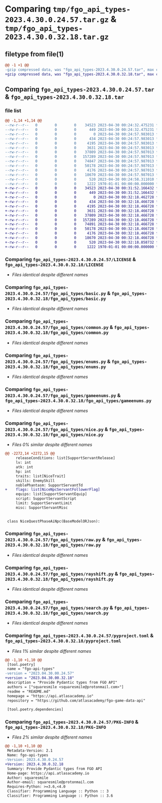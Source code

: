 # Comparing `tmp/fgo_api_types-2023.4.30.0.24.57.tar.gz` & `tmp/fgo_api_types-2023.4.30.0.32.18.tar.gz`

## filetype from file(1)

```diff
@@ -1 +1 @@
-gzip compressed data, was "fgo_api_types-2023.4.30.0.24.57.tar", max compression
+gzip compressed data, was "fgo_api_types-2023.4.30.0.32.18.tar", max compression
```

## Comparing `fgo_api_types-2023.4.30.0.24.57.tar` & `fgo_api_types-2023.4.30.0.32.18.tar`

### file list

```diff
@@ -1,14 +1,14 @@
--rw-r--r--   0        0        0    34523 2023-04-30 00:24:32.475231 fgo_api_types-2023.4.30.0.24.57/LICENSE
--rw-r--r--   0        0        0      449 2023-04-30 00:24:32.475231 fgo_api_types-2023.4.30.0.24.57/README.md
--rw-r--r--   0        0        0        0 2023-04-30 00:24:57.983013 fgo_api_types-2023.4.30.0.24.57/fgo_api_types/__init__.py
--rw-r--r--   0        0        0      434 2023-04-30 00:24:57.983013 fgo_api_types-2023.4.30.0.24.57/fgo_api_types/base.py
--rw-r--r--   0        0        0     4195 2023-04-30 00:24:57.983013 fgo_api_types-2023.4.30.0.24.57/fgo_api_types/basic.py
--rw-r--r--   0        0        0     3631 2023-04-30 00:24:57.983013 fgo_api_types-2023.4.30.0.24.57/fgo_api_types/common.py
--rw-r--r--   0        0        0    37809 2023-04-30 00:24:57.987013 fgo_api_types-2023.4.30.0.24.57/fgo_api_types/enums.py
--rw-r--r--   0        0        0   157289 2023-04-30 00:24:57.987013 fgo_api_types-2023.4.30.0.24.57/fgo_api_types/gameenums.py
--rw-r--r--   0        0        0    74847 2023-04-30 00:24:57.987013 fgo_api_types-2023.4.30.0.24.57/fgo_api_types/nice.py
--rw-r--r--   0        0        0    50178 2023-04-30 00:24:57.987013 fgo_api_types-2023.4.30.0.24.57/fgo_api_types/raw.py
--rw-r--r--   0        0        0     4176 2023-04-30 00:24:57.987013 fgo_api_types-2023.4.30.0.24.57/fgo_api_types/rayshift.py
--rw-r--r--   0        0        0    18670 2023-04-30 00:24:57.987013 fgo_api_types-2023.4.30.0.24.57/fgo_api_types/search.py
--rw-r--r--   0        0        0      520 2023-04-30 00:24:58.311010 fgo_api_types-2023.4.30.0.24.57/pyproject.toml
--rw-r--r--   0        0        0     1222 1970-01-01 00:00:00.000000 fgo_api_types-2023.4.30.0.24.57/PKG-INFO
+-rw-r--r--   0        0        0    34523 2023-04-30 00:31:52.166432 fgo_api_types-2023.4.30.0.32.18/LICENSE
+-rw-r--r--   0        0        0      449 2023-04-30 00:31:52.166432 fgo_api_types-2023.4.30.0.32.18/README.md
+-rw-r--r--   0        0        0        0 2023-04-30 00:32:18.462728 fgo_api_types-2023.4.30.0.32.18/fgo_api_types/__init__.py
+-rw-r--r--   0        0        0      434 2023-04-30 00:32:18.466728 fgo_api_types-2023.4.30.0.32.18/fgo_api_types/base.py
+-rw-r--r--   0        0        0     4195 2023-04-30 00:32:18.466728 fgo_api_types-2023.4.30.0.32.18/fgo_api_types/basic.py
+-rw-r--r--   0        0        0     3631 2023-04-30 00:32:18.466728 fgo_api_types-2023.4.30.0.32.18/fgo_api_types/common.py
+-rw-r--r--   0        0        0    37809 2023-04-30 00:32:18.466728 fgo_api_types-2023.4.30.0.32.18/fgo_api_types/enums.py
+-rw-r--r--   0        0        0   157289 2023-04-30 00:32:18.466728 fgo_api_types-2023.4.30.0.32.18/fgo_api_types/gameenums.py
+-rw-r--r--   0        0        0    74891 2023-04-30 00:32:18.466728 fgo_api_types-2023.4.30.0.32.18/fgo_api_types/nice.py
+-rw-r--r--   0        0        0    50178 2023-04-30 00:32:18.466728 fgo_api_types-2023.4.30.0.32.18/fgo_api_types/raw.py
+-rw-r--r--   0        0        0     4176 2023-04-30 00:32:18.466728 fgo_api_types-2023.4.30.0.32.18/fgo_api_types/rayshift.py
+-rw-r--r--   0        0        0    18670 2023-04-30 00:32:18.466728 fgo_api_types-2023.4.30.0.32.18/fgo_api_types/search.py
+-rw-r--r--   0        0        0      520 2023-04-30 00:32:18.858732 fgo_api_types-2023.4.30.0.32.18/pyproject.toml
+-rw-r--r--   0        0        0     1222 1970-01-01 00:00:00.000000 fgo_api_types-2023.4.30.0.32.18/PKG-INFO
```

### Comparing `fgo_api_types-2023.4.30.0.24.57/LICENSE` & `fgo_api_types-2023.4.30.0.32.18/LICENSE`

 * *Files identical despite different names*

### Comparing `fgo_api_types-2023.4.30.0.24.57/fgo_api_types/basic.py` & `fgo_api_types-2023.4.30.0.32.18/fgo_api_types/basic.py`

 * *Files identical despite different names*

### Comparing `fgo_api_types-2023.4.30.0.24.57/fgo_api_types/common.py` & `fgo_api_types-2023.4.30.0.32.18/fgo_api_types/common.py`

 * *Files identical despite different names*

### Comparing `fgo_api_types-2023.4.30.0.24.57/fgo_api_types/enums.py` & `fgo_api_types-2023.4.30.0.32.18/fgo_api_types/enums.py`

 * *Files identical despite different names*

### Comparing `fgo_api_types-2023.4.30.0.24.57/fgo_api_types/gameenums.py` & `fgo_api_types-2023.4.30.0.32.18/fgo_api_types/gameenums.py`

 * *Files identical despite different names*

### Comparing `fgo_api_types-2023.4.30.0.24.57/fgo_api_types/nice.py` & `fgo_api_types-2023.4.30.0.32.18/fgo_api_types/nice.py`

 * *Files 0% similar despite different names*

```diff
@@ -2272,14 +2272,15 @@
     releaseConditions: list[SupportServantRelease]
     lv: int
     atk: int
     hp: int
     traits: list[NiceTrait]
     skills: EnemySkill
     noblePhantasm: SupportServantTd
+    flags: list[NiceNpcServantFollowerFlag]
     equips: list[SupportServantEquip]
     script: SupportServantScript
     limit: SupportServantLimit
     misc: SupportServantMisc
 
 
 class NiceQuestPhaseAiNpc(BaseModelORJson):
```

### Comparing `fgo_api_types-2023.4.30.0.24.57/fgo_api_types/raw.py` & `fgo_api_types-2023.4.30.0.32.18/fgo_api_types/raw.py`

 * *Files identical despite different names*

### Comparing `fgo_api_types-2023.4.30.0.24.57/fgo_api_types/rayshift.py` & `fgo_api_types-2023.4.30.0.32.18/fgo_api_types/rayshift.py`

 * *Files identical despite different names*

### Comparing `fgo_api_types-2023.4.30.0.24.57/fgo_api_types/search.py` & `fgo_api_types-2023.4.30.0.32.18/fgo_api_types/search.py`

 * *Files identical despite different names*

### Comparing `fgo_api_types-2023.4.30.0.24.57/pyproject.toml` & `fgo_api_types-2023.4.30.0.32.18/pyproject.toml`

 * *Files 1% similar despite different names*

```diff
@@ -1,10 +1,10 @@
 [tool.poetry]
 name = "fgo-api-types"
-version = "2023.04.30.00.24.57"
+version = "2023.04.30.00.32.18"
 description = "Provide Pydantic types from FGO API"
 authors = ["squaresmile <squaresmile@protonmail.com>"]
 readme = "README.md"
 homepage = "https://api.atlasacademy.io"
 repository = "https://github.com/atlasacademy/fgo-game-data-api"
 
 [tool.poetry.dependencies]
```

### Comparing `fgo_api_types-2023.4.30.0.24.57/PKG-INFO` & `fgo_api_types-2023.4.30.0.32.18/PKG-INFO`

 * *Files 2% similar despite different names*

```diff
@@ -1,10 +1,10 @@
 Metadata-Version: 2.1
 Name: fgo-api-types
-Version: 2023.4.30.0.24.57
+Version: 2023.4.30.0.32.18
 Summary: Provide Pydantic types from FGO API
 Home-page: https://api.atlasacademy.io
 Author: squaresmile
 Author-email: squaresmile@protonmail.com
 Requires-Python: >=3.6,<4.0
 Classifier: Programming Language :: Python :: 3
 Classifier: Programming Language :: Python :: 3.6
```

